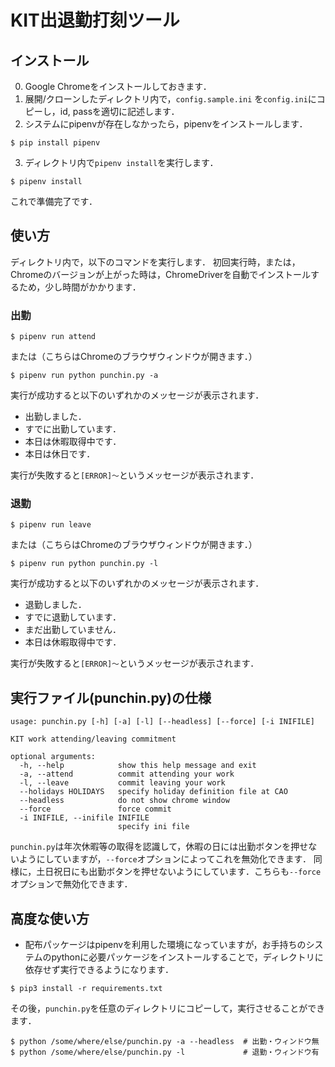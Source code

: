 # KIT出退勤打刻ツール

## インストール

0. Google Chromeをインストールしておきます．
1. 展開/クローンしたディレクトリ内で，`config.sample.ini` を`config.ini`にコピーし，id, passを適切に記述します．
2. システムにpipenvが存在しなかったら，pipenvをインストールします．
```
$ pip install pipenv
```
3. ディレクトリ内で`pipenv install`を実行します．
```
$ pipenv install 
```
これで準備完了です．

## 使い方

ディレクトリ内で，以下のコマンドを実行します．
初回実行時，または，Chromeのバージョンが上がった時は，ChromeDriverを自動でインストールするため，少し時間がかかります．

### 出勤
```
$ pipenv run attend
```
または（こちらはChromeのブラウザウィンドウが開きます．）
```
$ pipenv run python punchin.py -a
```
実行が成功すると以下のいずれかのメッセージが表示されます．

* 出勤しました．
* すでに出勤しています．
* 本日は休暇取得中です．
* 本日は休日です．

実行が失敗すると`[ERROR]〜`というメッセージが表示されます．

### 退勤
```
$ pipenv run leave
```
または（こちらはChromeのブラウザウィンドウが開きます．）
```
$ pipenv run python punchin.py -l
```
実行が成功すると以下のいずれかのメッセージが表示されます．

* 退勤しました．
* すでに退勤しています．
* まだ出勤していません．
* 本日は休暇取得中です．

実行が失敗すると`[ERROR]〜`というメッセージが表示されます．

## 実行ファイル(punchin.py)の仕様

```
usage: punchin.py [-h] [-a] [-l] [--headless] [--force] [-i INIFILE]

KIT work attending/leaving commitment

optional arguments:
  -h, --help            show this help message and exit
  -a, --attend          commit attending your work
  -l, --leave           commit leaving your work
  --holidays HOLIDAYS   specify holiday definition file at CAO
  --headless            do not show chrome window
  --force               force commit
  -i INIFILE, --inifile INIFILE
                        specify ini file
```

`punchin.py`は年次休暇等の取得を認識して，休暇の日には出勤ボタンを押せないようにしていますが，`--force`オプションによってこれを無効化できます．
同様に，土日祝日にも出勤ボタンを押せないようにしています．こちらも`--force`オプションで無効化できます．

## 高度な使い方

* 配布パッケージはpipenvを利用した環境になっていますが，お手持ちのシステムのpythonに必要パッケージをインストールすることで，ディレクトリに依存せず実行できるようになります．
```
$ pip3 install -r requirements.txt
```
その後，`punchin.py`を任意のディレクトリにコピーして，実行させることができます．
```
$ python /some/where/else/punchin.py -a --headless  # 出勤・ウィンドウ無
$ python /some/where/else/punchin.py -l             # 退勤・ウィンドウ有
```